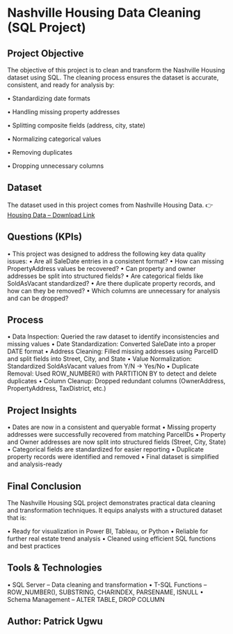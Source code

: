 # Nashville Housing Data Cleaning (SQL Project)


## Project Objective

The objective of this project is to clean and transform the Nashville Housing dataset using SQL.
The cleaning process ensures the dataset is accurate, consistent, and ready for analysis by:

•	Standardizing date formats

•	Handling missing property addresses

•	Splitting composite fields (address, city, state)

•	Normalizing categorical values

•	Removing duplicates

•	Dropping unnecessary columns


## Dataset

The dataset used in this project comes from Nashville Housing Data.
👉 <a href="[https://shorturl.at/MWgMi](https://www.kaggle.com/datasets/tmthyjames/nashville-housing-data)">Housing Data – Download Link</a>


## Questions (KPIs)

•	This project was designed to address the following key data quality issues:
•	Are all SaleDate entries in a consistent format?
•	How can missing PropertyAddress values be recovered?
•	Can property and owner addresses be split into structured fields?
•	Are categorical fields like SoldAsVacant standardized?
•	Are there duplicate property records, and how can they be removed?
•	Which columns are unnecessary for analysis and can be dropped?


## Process

•	Data Inspection: Queried the raw dataset to identify inconsistencies and missing values
•	Date Standardization: Converted SaleDate into a proper DATE format
•	Address Cleaning: Filled missing addresses using ParcelID and split fields into Street, City, and State
•	Value Normalization: Standardized SoldAsVacant values from Y/N → Yes/No
•	Duplicate Removal: Used ROW_NUMBER() with PARTITION BY to detect and delete duplicates
•	Column Cleanup: Dropped redundant columns (OwnerAddress, PropertyAddress, TaxDistrict, etc.)

## Project Insights

•	Dates are now in a consistent and queryable format
•	Missing property addresses were successfully recovered from matching ParcelIDs
•	Property and Owner addresses are now split into structured fields (Street, City, State)
•	Categorical fields are standardized for easier reporting
•	Duplicate property records were identified and removed
•	Final dataset is simplified and analysis-ready

## Final Conclusion

The Nashville Housing SQL project demonstrates practical data cleaning and transformation techniques.
It equips analysts with a structured dataset that is:

•	Ready for visualization in Power BI, Tableau, or Python
•	Reliable for further real estate trend analysis
•	Cleaned using efficient SQL functions and best practices

## Tools & Technologies

•	SQL Server – Data cleaning and transformation
•	T-SQL Functions – ROW_NUMBER(), SUBSTRING, CHARINDEX, PARSENAME, ISNULL
•	Schema Management – ALTER TABLE, DROP COLUMN

## Author: Patrick Ugwu
